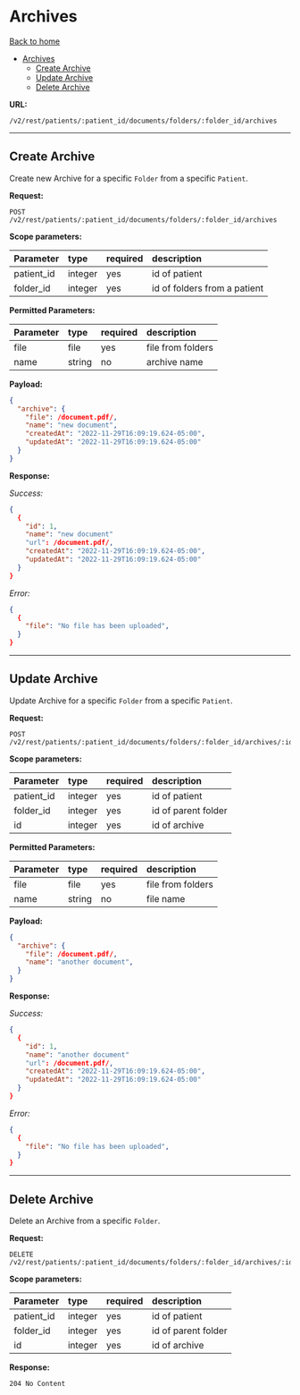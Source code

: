 # Archives

[Back to home](/docs/rest.md)

- [Archives](#archives)
  - [Create Archive](#create-archive)
  - [Update Archive](#update-archive)
  - [Delete Archive](#delete-archive)

**URL:**

```http
/v2/rest/patients/:patient_id/documents/folders/:folder_id/archives
```

---

## Create Archive

Create new Archive for a specific `Folder` from a specific `Patient`.

**Request:**

```http
POST /v2/rest/patients/:patient_id/documents/folders/:folder_id/archives
```

**Scope parameters:**

| Parameter  | type    | required | description                  |
|:-----------|:--------|:---------|:-----------------------------|
| patient_id | integer | yes      | id of patient                |
| folder_id  | integer | yes      | id of folders from a patient |

**Permitted Parameters:**

| Parameter | type   | required | description       |
|:----------|:-------|:---------|:------------------|
| file      | file   | yes      | file from folders |
| name      | string | no       | archive name      |

**Payload:**

```json
{
  "archive": {
    "file": /document.pdf/,
    "name": "new document",
    "createdAt": "2022-11-29T16:09:19.624-05:00",
    "updatedAt": "2022-11-29T16:09:19.624-05:00"
  }
}
```

**Response:**

*Success:*

```json
{
  {
    "id": 1,
    "name": "new document"
    "url": /document.pdf/,
    "createdAt": "2022-11-29T16:09:19.624-05:00",
    "updatedAt": "2022-11-29T16:09:19.624-05:00"
  }
}
```

*Error:*

```json
{
  {
    "file": "No file has been uploaded",
  }
}
```

---

## Update Archive

Update Archive for a specific `Folder` from a specific `Patient`.

**Request:**

```http
POST /v2/rest/patients/:patient_id/documents/folders/:folder_id/archives/:id
```

**Scope parameters:**

| Parameter  | type    | required | description         |
|:-----------|:--------|:---------|:--------------------|
| patient_id | integer | yes      | id of patient       |
| folder_id  | integer | yes      | id of parent folder |
| id         | integer | yes      | id of archive       |

**Permitted Parameters:**

| Parameter | type   | required | description       |
|:----------|:-------|:---------|:------------------|
| file      | file   | yes      | file from folders |
| name      | string | no       | file name         |

**Payload:**

```json
{
  "archive": {
    "file": /document.pdf/,
    "name": "another document",
  }
}
```

**Response:**

*Success:*

```json
{
  {
    "id": 1,
    "name": "another document"
    "url": /document.pdf/,
    "createdAt": "2022-11-29T16:09:19.624-05:00",
    "updatedAt": "2022-11-29T16:09:19.624-05:00"
  }
}
```

*Error:*

```json
{
  {
    "file": "No file has been uploaded",
  }
}
```

---

## Delete Archive

Delete an Archive from a specific `Folder`.

**Request:**

```http
DELETE /v2/rest/patients/:patient_id/documents/folders/:folder_id/archives/:id
```

**Scope parameters:**

| Parameter  | type    | required | description         |
|:-----------|:--------|:---------|:--------------------|
| patient_id | integer | yes      | id of patient       |
| folder_id  | integer | yes      | id of parent folder |
| id         | integer | yes      | id of archive       |

**Response:**

```http
204 No Content
```
